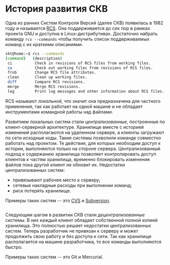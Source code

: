 # История развития СКВ

<!-- Локальная СКВ -->
Одна из ранних Систем Контроля Версий (далее СКВ) появилась в 1982 году и называется [RCS](https://www.gnu.org/software/rcs/rcs.html).
Она поддерживается до сих пор в рамках проекта GNU и доступна в Linux-дистрибутивах.
Достаточно набрать команду `rcs --commands` чтобы получить список поддерживаемых команд с их краткими описаниями.

``` bash
skt@home:~$ rcs --commands
(command)   (description)
 ci          Check in revisions of RCS files from working files.
 co          Check out working files from revisions of RCS files.
 frob        Change RCS file attributes.
 clean       Clean up working files.
 diff        Compare RCS revisions.
 merge       Merge RCS revisions.
 log         Print log messages and other information about RCS files.
```

RCS называют *локальной*, что значит она предназначена для частного применения, так как работает на одной машине и не обладает инструментами командной работы над файлами.

<!-- Централизованная СКВ -->
Развитием локальных систем стали *централизованные*, построенные по клиент-серверной архитектуре.
Хранилище вместе с историей изменений располагаются на удаленном сервере, а клиенты загружают по сети исходные коды.
Такие системы позволили команде совместно работать над проектом.
Те действия, для которых необходим доступ к истории, выполняются только на стороне сервера.
Централизованный подход к содержанию хранилища позволяет контролировать доступ клиентов к частям хранилища, временно блокировать изменения файлов пока другой клиент не обновит их.
Недостатки централизованных систем:
* привязывают рабочее место к серверу;
* сетевые накладные расходы при выполнении команд;
* риск потерять хранилище.

Примеры таких систем -- это [CVS](https://cvs.nongnu.org/) и [Subversion](https://subversion.apache.org/).

```{figure} ./images/cvs-subversion-logo.png
```

<!-- Децентрализованная СКВ -->
Следующим шагом в развитии СКВ стали *децентрализованные* системы.
В них каждый клиент обладает собственной полной копией хранилища.
Это полностью решает недостатки централизованных систем.
Теперь разработчик не привязан к серверу и может продолжить свою работу и без доступа к сети.
Так как хранилище располагается на машине разработчика, то все команды выполняются быстро.
<!--
По сравнению с централизованными системами, децентрализованные обладают развитыми инструментами для обмена изменениями и объединения результатов.
-->

Примеры таких систем -- это Git и Mercurial.

```{figure} ./images/git-mercurial-logo.png
```

